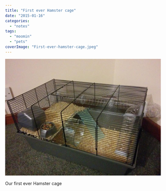 ```yaml
---
title: "First ever Hamster cage"
date: "2015-01-16"
categories: 
  - "notes"
tags: 
  - "moomin"
  - "pets"
coverImage: "First-ever-hamster-cage.jpeg"
---
```


[![](images/First-ever-hamster-cage.jpeg)](https://davidpeach.co.uk/wp-content/uploads/2023/03/First-ever-hamster-cage.jpeg)

Our first ever Hamster cage
